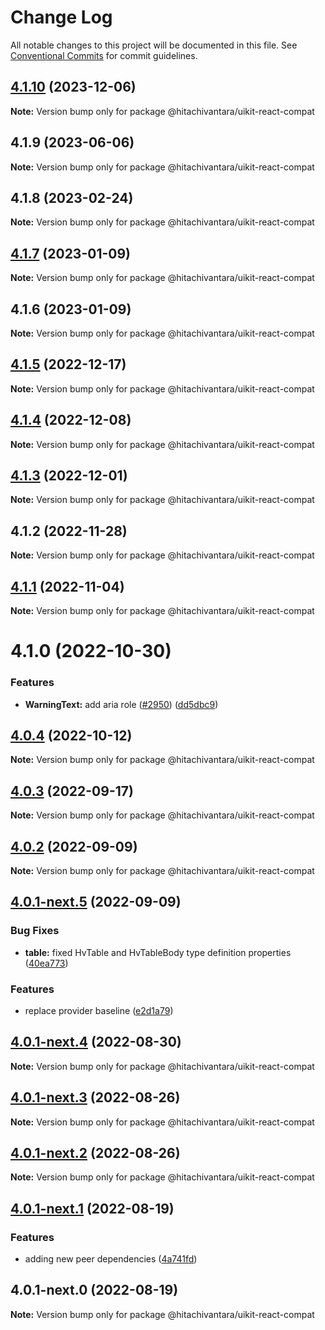 # Change Log

All notable changes to this project will be documented in this file.
See [Conventional Commits](https://conventionalcommits.org) for commit guidelines.

## [4.1.10](https://github.com/lumada-design/hv-uikit-react/compare/@hitachivantara/uikit-react-compat@4.1.9...@hitachivantara/uikit-react-compat@4.1.10) (2023-12-06)

**Note:** Version bump only for package @hitachivantara/uikit-react-compat

## 4.1.9 (2023-06-06)

**Note:** Version bump only for package @hitachivantara/uikit-react-compat

## 4.1.8 (2023-02-24)

**Note:** Version bump only for package @hitachivantara/uikit-react-compat

## [4.1.7](https://github.com/lumada-design/hv-uikit-react/compare/@hitachivantara/uikit-react-compat@4.1.6...@hitachivantara/uikit-react-compat@4.1.7) (2023-01-09)

**Note:** Version bump only for package @hitachivantara/uikit-react-compat

## 4.1.6 (2023-01-09)

**Note:** Version bump only for package @hitachivantara/uikit-react-compat

## [4.1.5](https://github.com/lumada-design/hv-uikit-react/compare/@hitachivantara/uikit-react-compat@4.1.4...@hitachivantara/uikit-react-compat@4.1.5) (2022-12-17)

**Note:** Version bump only for package @hitachivantara/uikit-react-compat

## [4.1.4](https://github.com/lumada-design/hv-uikit-react/compare/@hitachivantara/uikit-react-compat@4.1.3...@hitachivantara/uikit-react-compat@4.1.4) (2022-12-08)

**Note:** Version bump only for package @hitachivantara/uikit-react-compat

## [4.1.3](https://github.com/lumada-design/hv-uikit-react/compare/@hitachivantara/uikit-react-compat@4.1.2...@hitachivantara/uikit-react-compat@4.1.3) (2022-12-01)

**Note:** Version bump only for package @hitachivantara/uikit-react-compat

## 4.1.2 (2022-11-28)

**Note:** Version bump only for package @hitachivantara/uikit-react-compat

## [4.1.1](https://github.com/lumada-design/hv-uikit-react/compare/@hitachivantara/uikit-react-compat@4.1.0...@hitachivantara/uikit-react-compat@4.1.1) (2022-11-04)

**Note:** Version bump only for package @hitachivantara/uikit-react-compat

# 4.1.0 (2022-10-30)

### Features

- **WarningText:** add aria role ([#2950](https://github.com/lumada-design/hv-uikit-react/issues/2950)) ([dd5dbc9](https://github.com/lumada-design/hv-uikit-react/commit/dd5dbc91da99f6e8a4bda5fadc011a28100d2a33))

## [4.0.4](https://github.com/lumada-design/hv-uikit-react/compare/@hitachivantara/uikit-react-compat@4.0.3...@hitachivantara/uikit-react-compat@4.0.4) (2022-10-12)

**Note:** Version bump only for package @hitachivantara/uikit-react-compat

## [4.0.3](https://github.com/lumada-design/hv-uikit-react/compare/@hitachivantara/uikit-react-compat@4.0.2...@hitachivantara/uikit-react-compat@4.0.3) (2022-09-17)

**Note:** Version bump only for package @hitachivantara/uikit-react-compat

## [4.0.2](https://github.com/lumada-design/hv-uikit-react/compare/@hitachivantara/uikit-react-compat@4.0.1-next.5...@hitachivantara/uikit-react-compat@4.0.2) (2022-09-09)

**Note:** Version bump only for package @hitachivantara/uikit-react-compat

## [4.0.1-next.5](https://github.com/lumada-design/hv-uikit-react/compare/@hitachivantara/uikit-react-compat@4.0.1-next.4...@hitachivantara/uikit-react-compat@4.0.1-next.5) (2022-09-09)

### Bug Fixes

- **table:** fixed HvTable and HvTableBody type definition properties ([40ea773](https://github.com/lumada-design/hv-uikit-react/commit/40ea77326246eae1df675c4742e17b7e430406f1))

### Features

- replace provider baseline ([e2d1a79](https://github.com/lumada-design/hv-uikit-react/commit/e2d1a79e953ccfd85beb68674e3ef53d07e630ba))

## [4.0.1-next.4](https://github.com/lumada-design/hv-uikit-react/compare/@hitachivantara/uikit-react-compat@4.0.1-next.3...@hitachivantara/uikit-react-compat@4.0.1-next.4) (2022-08-30)

**Note:** Version bump only for package @hitachivantara/uikit-react-compat

## [4.0.1-next.3](https://github.com/lumada-design/hv-uikit-react/compare/@hitachivantara/uikit-react-compat@4.0.1-next.2...@hitachivantara/uikit-react-compat@4.0.1-next.3) (2022-08-26)

**Note:** Version bump only for package @hitachivantara/uikit-react-compat

## [4.0.1-next.2](https://github.com/lumada-design/hv-uikit-react/compare/@hitachivantara/uikit-react-compat@4.0.1-next.1...@hitachivantara/uikit-react-compat@4.0.1-next.2) (2022-08-26)

**Note:** Version bump only for package @hitachivantara/uikit-react-compat

## [4.0.1-next.1](https://github.com/lumada-design/hv-uikit-react/compare/@hitachivantara/uikit-react-compat@4.0.1-next.0...@hitachivantara/uikit-react-compat@4.0.1-next.1) (2022-08-19)

### Features

- adding new peer dependencies ([4a741fd](https://github.com/lumada-design/hv-uikit-react/commit/4a741fdc39eb37a19ecd306ff7837778293df898))

## 4.0.1-next.0 (2022-08-19)

**Note:** Version bump only for package @hitachivantara/uikit-react-compat
